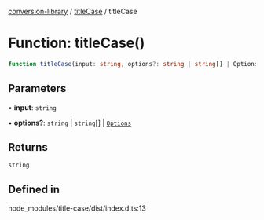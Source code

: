 [conversion-library](../../../globals.md) / [titleCase](../index.md) / titleCase

# Function: titleCase()

```ts
function titleCase(input: string, options?: string | string[] | Options): string
```

## Parameters

• **input**: `string`

• **options?**: `string` \| `string`[] \| [`Options`](../interfaces/Options.md)

## Returns

`string`

## Defined in

node\_modules/title-case/dist/index.d.ts:13
